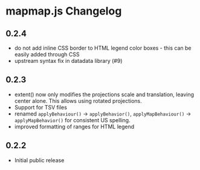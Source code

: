 # mapmap.js Changelog

## 0.2.4

- do not add inline CSS border to HTML legend color boxes - this can be easily added through CSS
- upstream syntax fix in datadata library (#9)

## 0.2.3

- extent() now only modifies the projections scale and translation, leaving center alone. This allows using rotated projections.
- Support for TSV files
- renamed `applyBehaviour()` -> `applyBehavior()`, `applyMapBehaviour()` -> `applyMapBehavior()` for consistent US spelling.
- improved formatting of ranges for HTML legend

## 0.2.2

- Initial public release